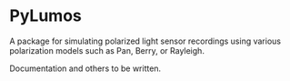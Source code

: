 # PyLumos

A package for simulating polarized light sensor recordings using various polarization models such as Pan, Berry, or Rayleigh.

Documentation and others to be written.